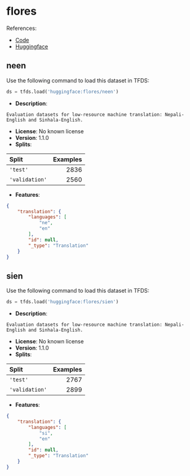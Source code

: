 # flores

References:

*   [Code](https://github.com/huggingface/datasets/blob/master/datasets/flores)
*   [Huggingface](https://huggingface.co/datasets/flores)


## neen


Use the following command to load this dataset in TFDS:

```python
ds = tfds.load('huggingface:flores/neen')
```

*   **Description**:

```
Evaluation datasets for low-resource machine translation: Nepali-English and Sinhala-English.
```

*   **License**: No known license
*   **Version**: 1.1.0
*   **Splits**:

Split  | Examples
:----- | -------:
`'test'` | 2836
`'validation'` | 2560

*   **Features**:

```json
{
    "translation": {
        "languages": [
            "ne",
            "en"
        ],
        "id": null,
        "_type": "Translation"
    }
}
```



## sien


Use the following command to load this dataset in TFDS:

```python
ds = tfds.load('huggingface:flores/sien')
```

*   **Description**:

```
Evaluation datasets for low-resource machine translation: Nepali-English and Sinhala-English.
```

*   **License**: No known license
*   **Version**: 1.1.0
*   **Splits**:

Split  | Examples
:----- | -------:
`'test'` | 2767
`'validation'` | 2899

*   **Features**:

```json
{
    "translation": {
        "languages": [
            "si",
            "en"
        ],
        "id": null,
        "_type": "Translation"
    }
}
```


